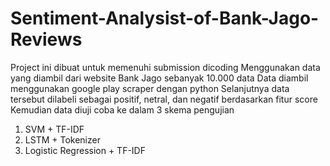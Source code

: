 # Sentiment-Analysist-of-Bank-Jago-Reviews
Project ini dibuat untuk memenuhi submission dicoding
Menggunakan data yang diambil dari website Bank Jago sebanyak 10.000 data
Data diambil menggunakan google play scraper dengan python
Selanjutnya data tersebut dilabeli sebagai positif, netral, dan negatif berdasarkan fitur score
Kemudian data diuji coba ke dalam 3 skema pengujian
1. SVM + TF-IDF
2. LSTM + Tokenizer
3. Logistic Regression + TF-IDF
